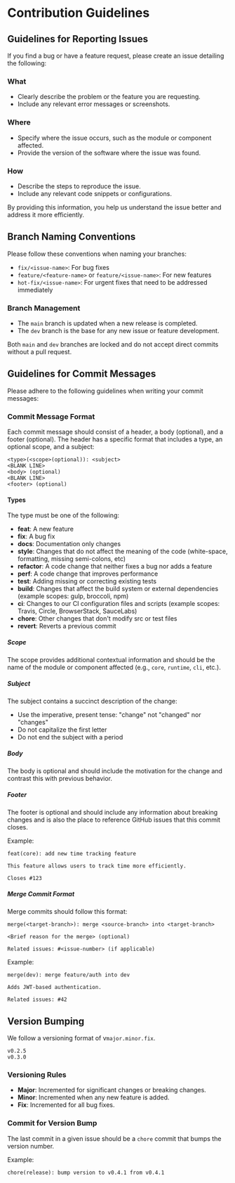 
# Contribution Guidelines 


## Guidelines for Reporting Issues

If you find a bug or have a feature request, please create an issue detailing the following:

### What

- Clearly describe the problem or the feature you are requesting.
- Include any relevant error messages or screenshots.

### Where

- Specify where the issue occurs, such as the module or component affected.
- Provide the version of the software where the issue was found.

### How

- Describe the steps to reproduce the issue.
- Include any relevant code snippets or configurations.

By providing this information, you help us understand the issue better and address it more efficiently.

## Branch Naming Conventions

Please follow these conventions when naming your branches:

- `fix/<issue-name>`: For bug fixes
- `feature/<feature-name>` or `feature/<issue-name>`: For new features
- `hot-fix/<issue-name>`: For urgent fixes that need to be addressed immediately

### Branch Management

- The `main` branch is updated when a new release is completed.
- The `dev` branch is the base for any new issue or feature development.

Both `main` and `dev` branches are locked and do not accept direct commits without a pull request.


## Guidelines for Commit Messages

Please adhere to the following guidelines when writing your commit messages:

### Commit Message Format

Each commit message should consist of a header, a body (optional), and a footer (optional). The header has a specific format that includes a type, an optional scope, and a subject:

```
<type>(<scope>(optional)): <subject>
<BLANK LINE>
<body> (optional)
<BLANK LINE>
<footer> (optional)
```

#### Types

The type must be one of the following:

- **feat**: A new feature
- **fix**: A bug fix
- **docs**: Documentation only changes
- **style**: Changes that do not affect the meaning of the code (white-space, formatting, missing semi-colons, etc)
- **refactor**: A code change that neither fixes a bug nor adds a feature
- **perf**: A code change that improves performance
- **test**: Adding missing or correcting existing tests
- **build**: Changes that affect the build system or external dependencies (example scopes: gulp, broccoli, npm)
- **ci**: Changes to our CI configuration files and scripts (example scopes: Travis, Circle, BrowserStack, SauceLabs)
- **chore**: Other changes that don't modify src or test files
- **revert**: Reverts a previous commit

##### Scope

The scope provides additional contextual information and should be the name of the module or component affected (e.g., `core`, `runtime`, `cli`, etc.).

##### Subject

The subject contains a succinct description of the change:

- Use the imperative, present tense: "change" not "changed" nor "changes"
- Do not capitalize the first letter
- Do not end the subject with a period

##### Body

The body is optional and should include the motivation for the change and contrast this with previous behavior.

##### Footer

The footer is optional and should include any information about breaking changes and is also the place to reference GitHub issues that this commit closes.

Example:

```
feat(core): add new time tracking feature

This feature allows users to track time more efficiently.

Closes #123
```

##### Merge Commit Format
Merge commits should follow this format:
```
merge(<target-branch>): merge <source-branch> into <target-branch>

<Brief reason for the merge> (optional)

Related issues: #<issue-number> (if applicable)
```

Example:
```
merge(dev): merge feature/auth into dev

Adds JWT-based authentication.

Related issues: #42
```


## Version Bumping

We follow a versioning format of v`major.minor.fix`.
```
v0.2.5
v0.3.0
```

### Versioning Rules

- **Major**: Incremented for significant changes or breaking changes.
- **Minor**: Incremented when any new feature is added.
- **Fix**: Incremented for all bug fixes.

### Commit for Version Bump

The last commit in a given issue should be a `chore` commit that bumps the version number.

Example:

```
chore(release): bump version to v0.4.1 from v0.4.1
```
